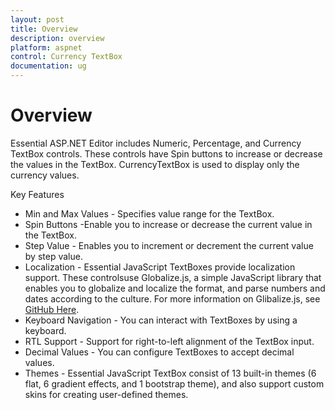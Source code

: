 ```yaml
---
layout: post
title: Overview
description: overview
platform: aspnet
control: Currency TextBox
documentation: ug
---
```


# Overview

Essential ASP.NET Editor includes Numeric, Percentage, and Currency TextBox controls. These controls have Spin buttons to increase or decrease the values in the TextBox. CurrencyTextBox is used to display only the currency values. 

Key Features

* Min and Max Values - Specifies value range for the TextBox.
* Spin Buttons -Enable you to increase or decrease the current value in the TextBox.
* Step Value - Enables you to increment or decrement the current value by step value.
* Localization - Essential JavaScript TextBoxes provide localization support. These controlsuse Globalize.js, a simple JavaScript library that enables you to globalize and localize the format, and parse numbers and dates according to the culture. For more information on Glibalize.js, see [GitHub Here](https://github.com/jquery/globalize).
* Keyboard Navigation - You can interact with TextBoxes by using a keyboard.
* RTL Support - Support for right-to-left alignment of the TextBox input.
* Decimal Values - You can configure TextBoxes to accept decimal values.
* Themes - Essential JavaScript TextBox consist of 13 built-in themes (6 flat, 6 gradient effects, and 1 bootstrap theme), and also support custom skins for creating user-defined themes.
